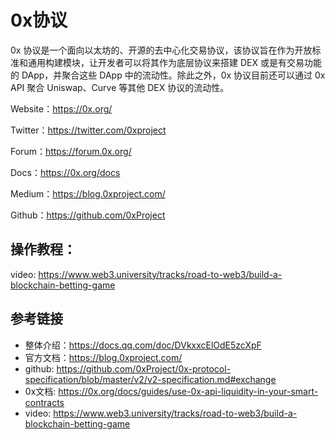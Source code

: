# 0x协议
0x 协议是一个面向以太坊的、开源的去中心化交易协议，该协议旨在作为开放标准和通用构建模块，让开发者可以将其作为底层协议来搭建 DEX 或是有交易功能的 DApp，并聚合这些 DApp 中的流动性。除此之外，0x 协议目前还可以通过 0x API 聚合 Uniswap、Curve 等其他 DEX 协议的流动性。

Website：https://0x.org/

Twitter：https://twitter.com/0xproject

Forum：https://forum.0x.org/

Docs：https://0x.org/docs

Medium：https://blog.0xproject.com/

Github：https://github.com/0xProject

## 操作教程：
video: https://www.web3.university/tracks/road-to-web3/build-a-blockchain-betting-game

## 参考链接
- 整体介绍：https://docs.qq.com/doc/DVkxxcElOdE5zcXpF
- 官方文档：<https://blog.0xproject.com/>
- github: <https://github.com/0xProject/0x-protocol-specification/blob/master/v2/v2-specification.md#exchange>
- 0x文档: <https://0x.org/docs/guides/use-0x-api-liquidity-in-your-smart-contracts>
- video: https://www.web3.university/tracks/road-to-web3/build-a-blockchain-betting-game
